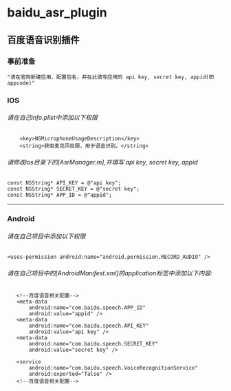 # baidu_asr_plugin

## 百度语音识别插件

### 事前准备

```
"请在官网新建应用，配置包名，并在此填写应用的 api key, secret key, appid(即appcode)"
```

### IOS


###### 请在自己info.plist中添加以下权限

```
	<key>NSMicrophoneUsageDescription</key>
	<string>获取麦克风权限，用于语音识别。</string>
```

###### 请修改ios目录下的[AsrManager.m],并填写 api key, secret key, appid

```
const NSString* API_KEY = @"api key";
const NSString* SECRET_KEY = @"secret key";
const NSString* APP_ID = @"appid";
```

---

### Android

###### 请在自己项目中添加以下权限

```
<uses-permission android:name="android.permission.RECORD_AUDIO" />
```

###### 请在自己项目中的[AndroidManifest.xml]的application标签中添加以下内容:

       <!--百度语音相关配置-->
       <meta-data
           android:name="com.baidu.speech.APP_ID"
           android:value="appid" />
       <meta-data
           android:name="com.baidu.speech.API_KEY"
           android:value="api key" />
       <meta-data
           android:name="com.baidu.speech.SECRET_KEY"
           android:value="secret key" />
    
       <service
           android:name="com.baidu.speech.VoiceRecognitionService"
           android:exported="false" />
       <!--百度语音相关配置-->